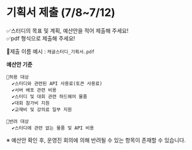 # 기획서 제출 (7/8~7/12)

✅스터디의 목표 및 계획, 예산안을 적어 제출해 주세요! <br>
✅pdf 형식으로 제출해 주세요!

📌제출 이름 예시 : `캐글스터디_기획서.pdf` <br>

**예산안 기준** <br>
```
📍허용 대상
  ✔스터디와 관련된 API 사용료(토큰 사용료)
  ✔서버 배포 관련 비용
  ✔스터디 및 대회 관련 하드웨어 물품
  ✔대회 참가비 지원
  ✔교재비 및 강의료 일부 지원
```    
```
📍반려 대상
  ✔스터디에 관련 없는 물품 및 API 비용
```

※ 예산안 확인 후, 운영진 회의에 의해 반려될 수 있는 항목이 존재할 수 있습니다.

